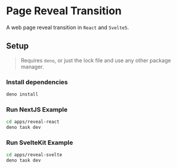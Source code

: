 # Page Reveal Transition

A web page reveal transition in `React` and `Svelte5`.

## Setup

> Requires `deno`, or just the lock file and use any other package manager.

### Install dependencies

```bash
deno install
```

### Run NextJS Example

```bash
cd apps/reveal-react
deno task dev
```

### Run SvelteKit Example

```bash
cd apps/reveal-svelte
deno task dev
```
